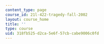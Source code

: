 ```yaml
---
content_type: page
course_id: 21l-422-tragedy-fall-2002
layout: course_home
title: ''
type: course
uid: 318fb525-d2ca-5e6f-57cb-cabe9006c0fd
---
```

